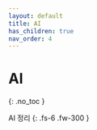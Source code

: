 ```yaml
---
layout: default
title: AI
has_children: true
nav_order: 4
---
```


# AI
{: .no_toc }

AI 정리
{: .fs-6 .fw-300 }
